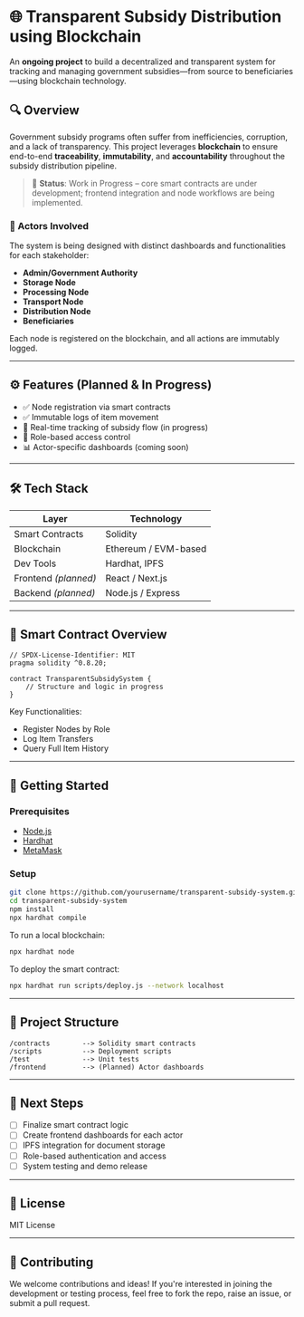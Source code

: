 # 🌐 Transparent Subsidy Distribution using Blockchain

An **ongoing project** to build a decentralized and transparent system for tracking and managing government subsidies—from source to beneficiaries—using blockchain technology.

## 🔍 Overview

Government subsidy programs often suffer from inefficiencies, corruption, and a lack of transparency. This project leverages **blockchain** to ensure end-to-end **traceability**, **immutability**, and **accountability** throughout the subsidy distribution pipeline.

> 🚧 **Status**: Work in Progress – core smart contracts are under development; frontend integration and node workflows are being implemented.

### 👥 Actors Involved

The system is being designed with distinct dashboards and functionalities for each stakeholder:

- **Admin/Government Authority**
- **Storage Node**
- **Processing Node**
- **Transport Node**
- **Distribution Node**
- **Beneficiaries**

Each node is registered on the blockchain, and all actions are immutably logged.

---

## ⚙️ Features (Planned & In Progress)

- ✅ Node registration via smart contracts  
- ✅ Immutable logs of item movement  
- 🔄 Real-time tracking of subsidy flow (in progress)  
- 🔐 Role-based access control  
- 📊 Actor-specific dashboards (coming soon)  

---

## 🛠 Tech Stack

| Layer          | Technology            |
|----------------|------------------------|
| Smart Contracts| Solidity               |
| Blockchain     | Ethereum / EVM-based   |
| Dev Tools      | Hardhat, IPFS          |
| Frontend *(planned)* | React / Next.js  |
| Backend *(planned)*  | Node.js / Express|

---

## 🧱 Smart Contract Overview

```solidity
// SPDX-License-Identifier: MIT
pragma solidity ^0.8.20;

contract TransparentSubsidySystem {
    // Structure and logic in progress
}
```

Key Functionalities:
- Register Nodes by Role
- Log Item Transfers
- Query Full Item History

---

## 🚀 Getting Started

### Prerequisites

- [Node.js](https://nodejs.org/)
- [Hardhat](https://hardhat.org/)
- [MetaMask](https://metamask.io/)

### Setup

```bash
git clone https://github.com/yourusername/transparent-subsidy-system.git
cd transparent-subsidy-system
npm install
npx hardhat compile
```

To run a local blockchain:

```bash
npx hardhat node
```

To deploy the smart contract:

```bash
npx hardhat run scripts/deploy.js --network localhost
```

---

## 📂 Project Structure

```
/contracts        --> Solidity smart contracts  
/scripts          --> Deployment scripts  
/test             --> Unit tests  
/frontend         --> (Planned) Actor dashboards  
```

---

## 🧩 Next Steps

- [ ] Finalize smart contract logic  
- [ ] Create frontend dashboards for each actor  
- [ ] IPFS integration for document storage  
- [ ] Role-based authentication and access  
- [ ] System testing and demo release  

---

## 📄 License

MIT License

---

## 🤝 Contributing

We welcome contributions and ideas! If you're interested in joining the development or testing process, feel free to fork the repo, raise an issue, or submit a pull request.
